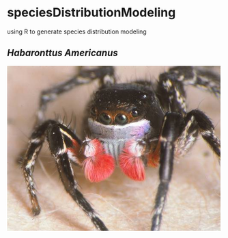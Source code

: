 # speciesDistributionModeling

using R to generate species distribution modeling

## *Habaronttus Americanus*

![Habaronattus Americanus - a jumping spider!](images/habronattus_americanus.jpg)
